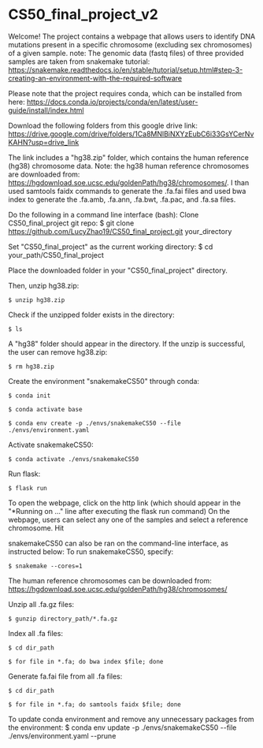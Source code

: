# CS50_final_project_v2
Welcome! The project contains a webpage that allows users to identify DNA mutations present in a specific chromosome (excluding sex chromosomes) of a given sample. 
note: The genomic data (fastq files) of three provided samples are taken from snakemake tutorial: https://snakemake.readthedocs.io/en/stable/tutorial/setup.html#step-3-creating-an-environment-with-the-required-software

Please note that the project requires conda, which can be installed from here: https://docs.conda.io/projects/conda/en/latest/user-guide/install/index.html

Download the following folders from this google drive link: https://drive.google.com/drive/folders/1Ca8MNlBiNXYzEubC6i33GsYCerNvKAHN?usp=drive_link

The link includes a "hg38.zip" folder, which contains the human reference (hg38) chromosome data. 
Note: the hg38 human reference chromosomes are downloaded from: https://hgdownload.soe.ucsc.edu/goldenPath/hg38/chromosomes/. I than used samtools faidx commands to generate the .fa.fai files and used bwa index to generate the .fa.amb, .fa.ann, .fa.bwt, .fa.pac, and .fa.sa files. 

Do the following in a command line interface (bash):
Clone CS50_final_project git repo:
$ git clone https://github.com/LucyZhao19/CS50_final_project.git your_directory

Set "CS50_final_project" as the current working directory:
$ cd your_path/CS50_final_project

Place the downloaded folder in your "CS50_final_project" directory. 

Then, unzip hg38.zip:

`$ unzip hg38.zip`

Check if the unzipped folder exists in the directory:

`$ ls`

A "hg38" folder should appear in the directory. If the unzip is successful, the user can remove hg38.zip:

`$ rm hg38.zip`

Create the environment "snakemakeCS50" through conda:

`$ conda init`

`$ conda activate base`

`$ conda env create -p ./envs/snakemakeCS50 --file ./envs/environment.yaml`

Activate snakemakeCS50:

`$ conda activate ./envs/snakemakeCS50`

Run flask:

`$ flask run`

To open the webpage, click on the http link (which should appear in the "*Running on ..." line after executing the flask run command)
On the webpage, users can select any one of the samples and select a reference chromosome. Hit 

snakemakeCS50 can also be ran on the command-line interface, as instructed below:
To run snakemakeCS50, specify:

`$ snakemake --cores=1`

The human reference chromosomes can be downloaded from:
https://hgdownload.soe.ucsc.edu/goldenPath/hg38/chromosomes/

Unzip all .fa.gz files:

`$ gunzip directory_path/*.fa.gz`

Index all .fa files:

`$ cd dir_path`

`$ for file in *.fa; do bwa index $file; done`

Generate fa.fai file from all .fa files: 

`$ cd dir_path`

`$ for file in *.fa; do samtools faidx $file; done`

To update conda environment and remove any unnecessary packages from the environment:
$ conda env update -p ./envs/snakemakeCS50 --file ./envs/environment.yaml --prune
